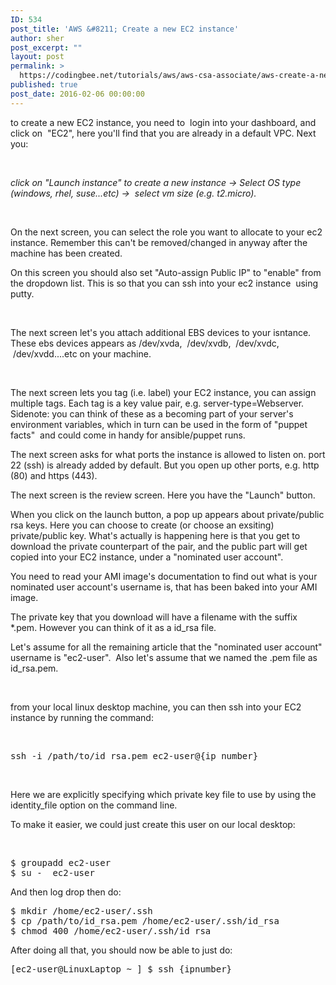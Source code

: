 ```yaml
---
ID: 534
post_title: 'AWS &#8211; Create a new EC2 instance'
author: sher
post_excerpt: ""
layout: post
permalink: >
  https://codingbee.net/tutorials/aws/aws-csa-associate/aws-create-a-new-ec2-instance
published: true
post_date: 2016-02-06 00:00:00
---
```

to create a new EC2 instance, you need to  login into your dashboard, and click on  "EC2", here you'll find that you are already in a default VPC. Next you:

&nbsp;

<em>click on "Launch instance" to create a new instance -&gt; Select OS type (windows, rhel, suse...etc) -&gt;   select vm size (e.g. t2.micro).  </em>

&nbsp;

On the next screen, you can select the role you want to allocate to your ec2 instance. Remember this can't be removed/changed in anyway after the machine has been created.

On this screen you should also set "Auto-assign Public IP" to "enable" from the dropdown list. This is so that you can ssh into your ec2 instance  using putty.

&nbsp;

The next screen let's you attach additional EBS devices to your isntance. These ebs devices appears as /dev/xvda,  /dev/xvdb,  /dev/xvdc,  /dev/xvdd....etc on your machine.

&nbsp;

The next screen lets you tag (i.e. label) your EC2 instance, you can assign multiple tags. Each tag is a key value pair, e.g. server-type=Webserver. Sidenote: you can think of these as a becoming part of your server's environment variables, which in turn can be used in the form of "puppet facts"   and could come in handy for ansible/puppet runs.

The next screen asks for what ports the instance is allowed to listen on. port 22 (ssh) is already added by default. But you open up other ports, e.g. http (80) and https (443).

The next screen is the review screen. Here you have the "Launch" button.

When you click on the launch button, a pop up appears about private/public rsa keys. Here you can choose to create (or choose an exsiting) private/public key. What's actually is happening here is that you get to download the private counterpart of the pair, and the public part will get copied into your EC2 instance, under a "nominated user account".

You need to read your AMI image's documentation to find out what is your nominated user account's username is, that has been baked into your AMI image.

The private key that you download will have a filename with the suffix *.pem. However you can think of it as a id_rsa file.

Let's assume for all the remaining article that the "nominated user account" username is "ec2-user".  Also let's assume that we named the .pem file as id_rsa.pem.

&nbsp;

from your local linux desktop machine, you can then ssh into your EC2 instance by running the command:

&nbsp;
<pre>ssh -i /path/to/id_rsa.pem ec2-user@{ip number}</pre>
&nbsp;

Here we are explicitly specifying which private key file to use by using the identity_file option on the command line.

To make it easier, we could just create this user on our local desktop:

&nbsp;
<pre>$ groupadd ec2-user
$ su -  ec2-user</pre>
</pre>

And then log drop then do:


<pre>
$ mkdir /home/ec2-user/.ssh
$ cp /path/to/id_rsa.pem /home/ec2-user/.ssh/id_rsa
$ chmod 400 /home/ec2-user/.ssh/id_rsa
</pre>

After doing all that, you should now be able to just do:

<pre>[ec2-user@LinuxLaptop ~ ] $ ssh {ipnumber}</pre>

&nbsp;

&nbsp;

&nbsp;

&nbsp;

&nbsp;

&nbsp;

&nbsp;

&nbsp;

&nbsp;

&nbsp;

&nbsp;